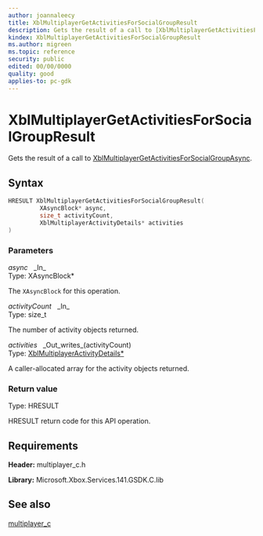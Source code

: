 ```yaml
---
author: joannaleecy
title: XblMultiplayerGetActivitiesForSocialGroupResult
description: Gets the result of a call to [XblMultiplayerGetActivitiesForSocialGroupAsync](xblmultiplayergetactivitiesforsocialgroupasync.md).
kindex: XblMultiplayerGetActivitiesForSocialGroupResult
ms.author: migreen
ms.topic: reference
security: public
edited: 00/00/0000
quality: good
applies-to: pc-gdk
---
```


# XblMultiplayerGetActivitiesForSocialGroupResult  

Gets the result of a call to [XblMultiplayerGetActivitiesForSocialGroupAsync](xblmultiplayergetactivitiesforsocialgroupasync.md).  

## Syntax  
  
```cpp
HRESULT XblMultiplayerGetActivitiesForSocialGroupResult(  
         XAsyncBlock* async,  
         size_t activityCount,  
         XblMultiplayerActivityDetails* activities  
)  
```  
  
### Parameters  
  
*async* &nbsp;&nbsp;\_In\_  
Type: XAsyncBlock*  
  
The `XAsyncBlock` for this operation.  
  
*activityCount* &nbsp;&nbsp;\_In\_  
Type: size_t  
  
The number of activity objects returned.  
  
*activities* &nbsp;&nbsp;\_Out\_writes\_(activityCount)  
Type: [XblMultiplayerActivityDetails*](../structs/xblmultiplayeractivitydetails.md)  
  
A caller-allocated array for the activity objects returned.  
  
  
### Return value  
Type: HRESULT
  
HRESULT return code for this API operation.
  
## Requirements  
  
**Header:** multiplayer_c.h
  
**Library:** Microsoft.Xbox.Services.141.GSDK.C.lib
  
## See also  
[multiplayer_c](../multiplayer_c_members.md)  
  
  